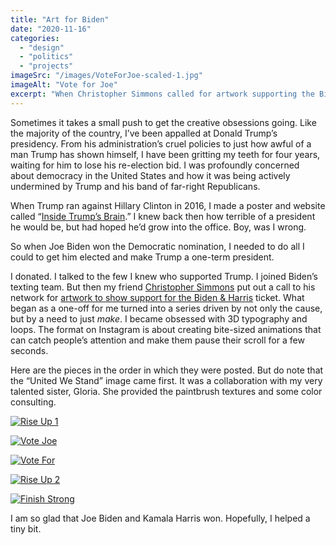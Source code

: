 ```yaml
---
title: "Art for Biden"
date: "2020-11-16"
categories: 
  - "design"
  - "politics"
  - "projects"
imageSrc: "/images/VoteForJoe-scaled-1.jpg"
imageAlt: "Vote for Joe"
excerpt: "When Christopher Simmons called for artwork supporting the Biden-Harris campaign, what started as a single contribution evolved into an obsessive creative series. Through 3D typography and animated loops, I channeled my hopes for democracy into Instagram-ready animations designed to catch eyes and change minds."
---
```


Sometimes it takes a small push to get the creative obsessions going. Like the majority of the country, I’ve been appalled at Donald Trump’s presidency. From his administration’s cruel policies to just how awful of a man Trump has shown himself, I have been gritting my teeth for four years, waiting for him to lose his re-election bid. I was profoundly concerned about democracy in the United States and how it was being actively undermined by Trump and his band of far-right Republicans.

When Trump ran against Hillary Clinton in 2016, I made a poster and website called “[Inside Trump’s Brain](https://trumpsbrain.org/).” I knew back then how terrible of a president he would be, but had hoped he’d grow into the office. Boy, was I wrong.

So when Joe Biden won the Democratic nomination, I needed to do all I could to get him elected and make Trump a one-term president.

I donated. I talked to the few I knew who supported Trump. I joined Biden’s texting team. But then my friend [Christopher Simmons](http://minesf.com/) put out a call to his network for [artwork to show support for the Biden & Harris](https://www.bidenby.design/) ticket. What began as a one-off for me turned into a series driven by not only the cause, but by a need to just _make_. I became obsessed with 3D typography and loops. The format on Instagram is about creating bite-sized animations that can catch people’s attention and make them pause their scroll for a few seconds.

Here are the pieces in the order in which they were posted. But do note that the “United We Stand” image came first. It was a collaboration with my very talented sister, Gloria. She provided the paintbrush textures and some color consulting.

[![Rise Up 1](/images/Biden-Rise-Up-1.jpg)](https://www.instagram.com/p/CGaCEnwgM8Q/)

[![Vote Joe](/images/Biden-Vote-Joe.jpg)](https://www.instagram.com/p/CGkneQ7g9en/)

[![Vote For](/images/Biden-Vote-For.jpg)](https://www.instagram.com/p/CGvg1poBHRp/)

[![Rise Up 2](/images/Biden-Rise-Up-2.jpg)](https://www.instagram.com/p/CG8F1WWhDPi/)

[![Finish Strong](/images/Biden-Finish-Strong.jpg)](https://www.instagram.com/p/CHDmlM7hm93/)

I am so glad that Joe Biden and Kamala Harris won. Hopefully, I helped a tiny bit.
